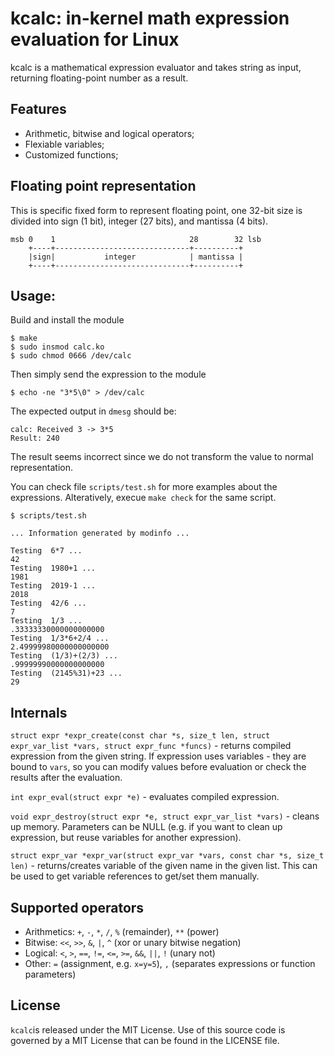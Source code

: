 # kcalc: in-kernel math expression evaluation for Linux

kcalc is a mathematical expression evaluator and takes string as
input, returning floating-point number as a result.

## Features

* Arithmetic, bitwise and logical operators;
* Flexiable variables;
* Customized functions;

## Floating point representation

This is specific fixed form to represent floating point, one 32-bit size
is divided into sign (1 bit), integer (27 bits), and mantissa (4 bits).

```
msb 0    1                              28        32 lsb
    +----+------------------------------+----------+
    |sign|           integer            | mantissa |
    +----+------------------------------+----------+
```

## Usage:

Build and install the module

```shell
$ make
$ sudo insmod calc.ko
$ sudo chmod 0666 /dev/calc
```

Then simply send the expression to the module

```shell
$ echo -ne "3*5\0" > /dev/calc
```

The expected output in `dmesg` should be:

```shell
calc: Received 3 -> 3*5
Result: 240
```

The result seems incorrect since we do not transform the value to normal representation.

You can check file `scripts/test.sh` for more examples about the expressions. Alteratively,
execue `make check` for the same script.

```shell
$ scripts/test.sh

... Information generated by modinfo ...

Testing  6*7 ...
42
Testing  1980+1 ...
1981
Testing  2019-1 ...
2018
Testing  42/6 ...
7
Testing  1/3 ...
.33333330000000000000
Testing  1/3*6+2/4 ...
2.49999980000000000000
Testing  (1/3)+(2/3) ...
.99999990000000000000
Testing  (2145%31)+23 ...
29
```

## Internals

`struct expr *expr_create(const char *s, size_t len, struct expr_var_list
*vars, struct expr_func *funcs)` - returns compiled expression from the given
string. If expression uses variables - they are bound to `vars`, so you can
modify values before evaluation or check the results after the evaluation.

`int expr_eval(struct expr *e)` - evaluates compiled expression.

`void expr_destroy(struct expr *e, struct expr_var_list *vars)` - cleans up
memory. Parameters can be NULL (e.g. if you want to clean up expression, but
reuse variables for another expression).

`struct expr_var *expr_var(struct expr_var *vars, const char *s, size_t len)` -
returns/creates variable of the given name in the given list. This can be used
to get variable references to get/set them manually.

## Supported operators

* Arithmetics: `+`, `-`, `*`, `/`, `%` (remainder), `**` (power)
* Bitwise: `<<`, `>>`, `&`, `|`, `^` (xor or unary bitwise negation)
* Logical: `<`, `>`, `==`, `!=`, `<=`, `>=`, `&&`, `||`, `!` (unary not)
* Other: `=` (assignment, e.g. `x=y=5`), `,` (separates expressions or function parameters)

## License

`kcalc`is released under the MIT License. Use of this source code is governed by
a MIT License that can be found in the LICENSE file.
